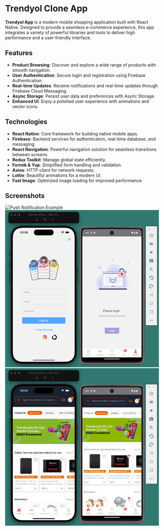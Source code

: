 # Trendyol Clone App

**Trendyol App** is a modern mobile shopping application built with React Native. Designed to provide a seamless e-commerce experience, this app integrates a variety of powerful libraries and tools to deliver high performance and a user-friendly interface.

## Features

- **Product Browsing**: Discover and explore a wide range of products with smooth navigation.
- **User Authentication**: Secure login and registration using Firebase Authentication.
- **Real-time Updates**: Receive notifications and real-time updates through Firebase Cloud Messaging.
- **Async Storage**: Persist user data and preferences with Async Storage.
- **Enhanced UI**: Enjoy a polished user experience with animations and vector icons.

## Technologies

- **React Native**: Core framework for building native mobile apps.
- **Firebase**: Backend services for authentication, real-time database, and messaging.
- **React Navigation**: Powerful navigation solution for seamless transitions between screens.
- **Redux Toolkit**: Manage global state efficiently.
- **Formik & Yup**: Simplified form handling and validation.
- **Axios**: HTTP client for network requests.
- **Lottie**: Beautiful animations for a modern UI.
- **Fast Image**: Optimized image loading for improved performance.

## Screenshots

![Push Notification Example](pushNotification.png)
![Login Screen Animation](Login.gif)
![Trendyol App GIF](trendyol.gif)